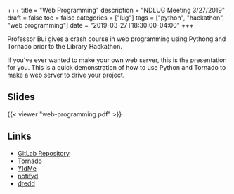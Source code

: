 +++
title = "Web Programming"
description = "NDLUG Meeting 3/27/2019"
draft = false
toc = false
categories = ["lug"]
tags = ["python", "hackathon", "web programming"]
date = "2019-03-27T18:30:00-04:00"
+++

Professor Bui gives a crash course in web programming using Pythong and Tornado prior to the Library Hackathon.

<!--more-->

If you've ever wanted to make your own web server, this is the presentation for you.  This is a quick demonstration of how to use Python and Tornado to make a web server to drive your project.

## Slides
{{< viewer "web-programming.pdf" >}}

## Links
- [GitLab Repository](https://gitlab.com/nd-cse-10001-sp19/tornado-examples)
- [Tornado](http://www.tornadoweb.org/en/stable/)
- [YldMe](https://gitlab.com/pbui/yldme)
- [notifyd](https://gitlab.com/pbui/notifyd/)
- [dredd](https://gitlab.com/pbui/dredd) 
